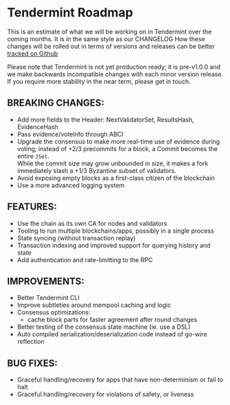 # Tendermint Roadmap

This is an estimate of what we will be working on in Tendermint over the coming months. It is in the same style as our <router-link to="/docs/changelog">CHANGELOG</router-link> How these changes will be rolled out in terms of versions and releases can be better [tracked on Github](https://github.com/tendermint/tendermint/issues)

Please note that Tendermint is not yet production ready; it is pre-v1.0.0 and we make backwards incompatible changes with each minor version release. If you require more stability in the near term, please <router-link to="/contact">get in touch</router-link>.

## BREAKING CHANGES:

*   Add more fields to the Header: NextValidatorSet, ResultsHash, EvidenceHash
*   Pass evidence/voteInfo through ABCI
*   Upgrade the consensus to make more real-time use of evidence during voting; instead of +2/3 precommits for a block, a Commit becomes the entire `JSet`.  
    While the commit size may grow unbounded in size, it makes a fork immediately slash a +1/3 Byzantine subset of validators.
*   Avoid exposing empty blocks as a first-class citizen of the blockchain
*   Use a more advanced logging system

## FEATURES:

*   Use the chain as its own CA for nodes and validators
*   Tooling to run multiple blockchains/apps, possibly in a single process
*   State syncing (without transaction replay)
*   Transaction indexing and improved support for querying history and state
*   Add authentication and rate-limitting to the RPC

## IMPROVEMENTS:

*   Better Tendermint CLI
*   Improve subtleties around mempool caching and logic
*   Consensus optimizations:
    *   cache block parts for faster agreement after round changes
*   Better testing of the consensus state machine (ie. use a DSL)
*   Auto compiled serialization/deserialization code instead of go-wire reflection

## BUG FIXES:

*   Graceful handling/recovery for apps that have non-determinism or fail to halt
*   Graceful handling/recovery for violations of safety, or liveness
